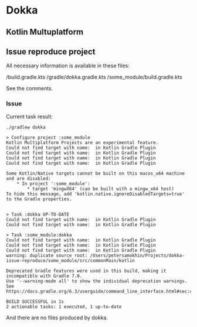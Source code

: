 # Dokka
## Kotlin Multuplatform
## Issue reproduce project

All necessary information is available in these files:

/build.gradle.kts
/gradle/dokka.gradle.kts
/some_module/build.gradle.kts

See the comments.

### Issue

Current task result:

```
./gradlew dokka

> Configure project :some_module
Kotlin Multiplatform Projects are an experimental feature.
Could not find target with name:  in Kotlin Gradle Plugin
Could not find target with name:  in Kotlin Gradle Plugin
Could not find target with name:  in Kotlin Gradle Plugin
Could not find target with name:  in Kotlin Gradle Plugin

Some Kotlin/Native targets cannot be built on this macos_x64 machine and are disabled:
    * In project ':some_module':
        * target 'mingwX64' (can be built with a mingw_x64 host)
To hide this message, add 'kotlin.native.ignoreDisabledTargets=true' to the Gradle properties.


> Task :dokka UP-TO-DATE
Could not find target with name:  in Kotlin Gradle Plugin
Could not find target with name:  in Kotlin Gradle Plugin

> Task :some_module:dokka
Could not find target with name:  in Kotlin Gradle Plugin
Could not find target with name:  in Kotlin Gradle Plugin
Could not find target with name:  in Kotlin Gradle Plugin
warning: duplicate source root: /Users/petersamokhin/Projects/dokka-issue-reproduce/some_module/src/commonMain/kotlin

Deprecated Gradle features were used in this build, making it incompatible with Gradle 7.0.
Use '--warning-mode all' to show the individual deprecation warnings.
See https://docs.gradle.org/6.3/userguide/command_line_interface.html#sec:command_line_warnings

BUILD SUCCESSFUL in 1s
2 actionable tasks: 1 executed, 1 up-to-date
```

And there are no files produced by dokka.